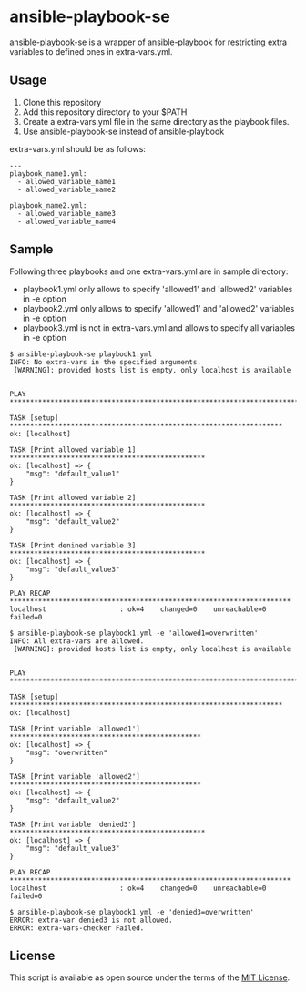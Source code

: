 # ansible-playbook-se

ansible-playbook-se is a wrapper of ansible-playbook for restricting extra variables to defined ones in extra-vars.yml.

## Usage

1. Clone this repository
2. Add this repository directory to your $PATH
3. Create a extra-vars.yml file in the same directory as the playbook files.
4. Use ansible-playbook-se instead of ansible-playbook

extra-vars.yml should be as follows:

```
---
playbook_name1.yml:
  - allowed_variable_name1
  - allowed_variable_name2

playbook_name2.yml:
  - allowed_variable_name3
  - allowed_variable_name4
```

## Sample

Following three playbooks and one extra-vars.yml are in sample directory:

- playbook1.yml only allows to specify 'allowed1' and 'allowed2' variables in -e option
- playbook2.yml only allows to specify 'allowed1' and 'allowed2' variables in -e option
- playbook3.yml is not in extra-vars.yml and allows to specify all variables in -e option

```
$ ansible-playbook-se playbook1.yml
INFO: No extra-vars in the specified arguments.
 [WARNING]: provided hosts list is empty, only localhost is available


PLAY ***************************************************************************

TASK [setup] *******************************************************************
ok: [localhost]

TASK [Print allowed variable 1] ************************************************
ok: [localhost] => {
    "msg": "default_value1"
}

TASK [Print allowed variable 2] ************************************************
ok: [localhost] => {
    "msg": "default_value2"
}

TASK [Print denined variable 3] ************************************************
ok: [localhost] => {
    "msg": "default_value3"
}

PLAY RECAP *********************************************************************
localhost                  : ok=4    changed=0    unreachable=0    failed=0

$ ansible-playbook-se playbook1.yml -e 'allowed1=overwritten'
INFO: All extra-vars are allowed.
 [WARNING]: provided hosts list is empty, only localhost is available


PLAY ***************************************************************************

TASK [setup] *******************************************************************
ok: [localhost]

TASK [Print variable 'allowed1'] ***********************************************
ok: [localhost] => {
    "msg": "overwritten"
}

TASK [Print variable 'allowed2'] ***********************************************
ok: [localhost] => {
    "msg": "default_value2"
}

TASK [Print variable 'denied3'] ************************************************
ok: [localhost] => {
    "msg": "default_value3"
}

PLAY RECAP *********************************************************************
localhost                  : ok=4    changed=0    unreachable=0    failed=0

$ ansible-playbook-se playbook1.yml -e 'denied3=overwritten'
ERROR: extra-var denied3 is not allowed.
ERROR: extra-vars-checker Failed.
```

## License

This script is available as open source under the terms of the [MIT License](http://opensource.org/licenses/MIT).
